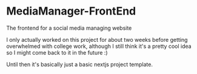 # MediaManager-FrontEnd
The frontend for a social media managing website

I only actually worked on this project for about two weeks before getting overwhelmed with college work, although I still think it's a pretty cool idea so I might come back to it in the future :)

Until then it's basically just a basic nextjs project template.
